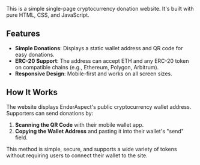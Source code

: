 This is a simple single-page cryptocurrency donation website. It's built with pure HTML, CSS, and JavaScript.

## Features

- **Simple Donations**: Displays a static wallet address and QR code for easy donations.
- **ERC-20 Support**: The address can accept ETH and any ERC-20 token on compatible chains (e.g., Ethereum, Polygon, Arbitrum).
- **Responsive Design**: Mobile-first and works on all screen sizes.

## How It Works

The website displays EnderAspect's public cryptocurrency wallet address. Supporters can send donations by:
1.  **Scanning the QR Code** with their mobile wallet app.
2.  **Copying the Wallet Address** and pasting it into their wallet's "send" field.

This method is simple, secure, and supports a wide variety of tokens without requiring users to connect their wallet to the site.